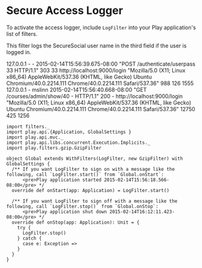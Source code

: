 Secure Access Logger
====================

To activate the access logger, include `LogFilter` into your Play application's list of filters.

This filter logs the SecureSocial user name in the third field if the user is logged in.

127.0.0.1 - - 2015-02-14T15:56:39.675-08:00 "POST /authenticate/userpass 33 HTTP/1.1" 303 33 http://localhost:9000/login "Mozilla/5.0 (X11; Linux x86_64) AppleWebKit/537.36 (KHTML, like Gecko) Ubuntu Chromium/40.0.2214.111 Chrome/40.0.2214.111 Safari/537.36" 988 126 1555
127.0.0.1 - mslinn 2015-02-14T15:56:40.668-08:00 "GET /courses/admin/show/40 - HTTP/1.1" 200 - http://localhost:9000/login "Mozilla/5.0 (X11; Linux x86_64) AppleWebKit/537.36 (KHTML, like Gecko) Ubuntu Chromium/40.0.2214.111 Chrome/40.0.2214.111 Safari/537.36" 12750 425 1256


````
import filters._
import play.api.{Application, GlobalSettings }
import play.api.mvc._
import play.api.libs.concurrent.Execution.Implicits._
import play.filters.gzip.GzipFilter

object Global extends WithFilters(LogFilter, new GzipFilter) with GlobalSettings {
  /** If you want LogFilter to sign on with a message like the following, call `LogFilter.start()` from `Global.onStart`:
      <pre>Play application started 2015-02-14T15:56:18.566-08:00</pre> */
  override def onStart(app: Application) = LogFilter.start()

  /** If you want LogFilter to sign off with a message like the following, call `LogFilter.stop()` from `Global.onStop`:
      <pre>Play application shut down 2015-02-14T16:12:11.423-08:00</pre> */
  override def onStop(app: Application): Unit = {
    try {
      LogFilter.stop()
    } catch {
      case e: Exception =>
    }
  }
}
````
